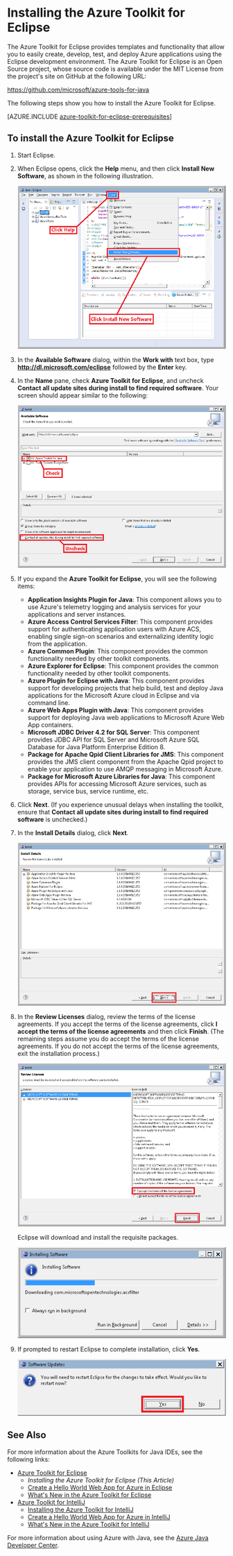 <properties
    pageTitle="Installing the Azure Toolkit for Eclipse | Microsoft Azure"
    description="Learn how to install the Azure Toolkit for Eclipse."
    services=""
    documentationCenter="java"
    authors="rmcmurray"
    manager="erikre"
    editor=""/>

<tags
    ms.service="multiple"
    ms.workload="na"
    ms.tgt_pltfrm="multiple"
    ms.devlang="Java"
    ms.topic="article"
    ms.date="11/01/2016" 
    ms.author="robmcm"/>


# <a name="installing-the-azure-toolkit-for-eclipse"></a>Installing the Azure Toolkit for Eclipse

The Azure Toolkit for Eclipse provides templates and functionality that allow you to easily create, develop, test, and deploy Azure applications using the Eclipse development environment. The Azure Toolkit for Eclipse is an Open Source project, whose source code is available under the MIT License from the project's site on GitHub at the following URL:

<https://github.com/microsoft/azure-tools-for-java>

The following steps show you how to install the Azure Toolkit for Eclipse.

[AZURE.INCLUDE [azure-toolkit-for-eclipse-prerequisites](../includes/azure-toolkit-for-eclipse-prerequisites.md)]

## <a name="to-install-the-azure-toolkit-for-eclipse"></a>To install the Azure Toolkit for Eclipse

1. Start Eclipse.

1. When Eclipse opens, click the **Help** menu, and then click **Install New Software**, as shown in the following illustration.

    ![Installing the Azure Toolkit for Eclipse][01]

1. In the **Available Software** dialog, within the **Work with** text box, type **http://dl.microsoft.com/eclipse** followed by the **Enter** key.

1. In the **Name** pane, check **Azure Toolkit for Eclipse**, and uncheck **Contact all update sites during install to find required software**. Your screen should appear similar to the following:

    ![Installing the Azure Toolkit for Eclipse][02]

1. If you expand the **Azure Toolkit for Eclipse**, you will see the following items:

    * **Application Insights Plugin for Java**: This component allows you to use Azure's telemetry logging and analysis services for your applications and server instances.
    * **Azure Access Control Services Filter**: This component provides support for authenticating application users with Azure ACS, enabling single sign-on scenarios and externalizing identity logic from the application.
    * **Azure Common Plugin**: This component provides the common functionality needed by other toolkit components.
    * **Azure Explorer for Eclipse**: This component provides the common functionality needed by other toolkit components.
    * **Azure Plugin for Eclipse with Java**: This component provides support for developing projects that help build, test and deploy Java applications for the Microsoft Azure cloud in Eclipse and via command line.
    * **Azure Web Apps Plugin with Java**: This component provides support for deploying Java web applications to Microsoft Azure Web App containers.
    * **Microsoft JDBC Driver 4.2 for SQL Server**: This component provides JDBC API for SQL Server and Microsoft Azure SQL Database for Java Platform Enterprise Edition 8.
    * **Package for Apache Qpid Client Libraries for JMS**: This component provides the JMS client component from the Apache Qpid project to enable your application to use AMQP messaging in Microsoft Azure.
    * **Package for Microsoft Azure Libraries for Java**: This component provides APIs for accessing Microsoft Azure services, such as storage, service bus, service runtime, etc.

1. Click **Next**. (If you experience unusual delays when installing the toolkit, ensure that **Contact all update sites during install to find required software** is unchecked.)

1. In the **Install Details** dialog, click **Next**.

    ![Review Installation Details][03]

1. In the **Review Licenses** dialog, review the terms of the license agreements. If you accept the terms of the license agreements, click **I accept the terms of the license agreements** and then click **Finish**. (The remaining steps assume you do accept the terms of the license agreements. If you do not accept the terms of the license agreements, exit the installation process.)

    ![Review Licenses][04]

    Eclipse will download and install the requisite packages.

    ![Installation Progress][05]

1. If prompted to restart Eclipse to complete installation, click **Yes**.

    ![Restart Prompt][06]

## <a name="see-also"></a>See Also

For more information about the Azure Toolkits for Java IDEs, see the following links:

- [Azure Toolkit for Eclipse]
  - *Installing the Azure Toolkit for Eclipse (This Article)*
  - [Create a Hello World Web App for Azure in Eclipse]
  - [What's New in the Azure Toolkit for Eclipse]
- [Azure Toolkit for IntelliJ]
  - [Installing the Azure Toolkit for IntelliJ]
  - [Create a Hello World Web App for Azure in IntelliJ]
  - [What's New in the Azure Toolkit for IntelliJ]

For more information about using Azure with Java, see the [Azure Java Developer Center].

<!-- URL List -->

[Azure Toolkit for Eclipse]: ./azure-toolkit-for-eclipse.md
[Azure Toolkit for IntelliJ]: ./azure-toolkit-for-intellij.md
[Create a Hello World Web App for Azure in Eclipse]: ./app-service-web/app-service-web-eclipse-create-hello-world-web-app.md
[Create a Hello World Web App for Azure in IntelliJ]: ./app-service-web/app-service-web-intellij-create-hello-world-web-app.md
[Installing the Azure Toolkit for Eclipse]: ./azure-toolkit-for-eclipse-installation.md
[Installing the Azure Toolkit for IntelliJ]: ./azure-toolkit-for-intellij-installation.md
[What's New in the Azure Toolkit for Eclipse]: ./azure-toolkit-for-eclipse-whats-new.md
[What's New in the Azure Toolkit for IntelliJ]: ./azure-toolkit-for-intellij-whats-new.md

[Azure Java Developer Center]: https://azure.microsoft.com/develop/java/

<!-- IMG List -->

[01]: ./media/azure-toolkit-for-eclipse-installation/eclipse-installation-01.png
[02]: ./media/azure-toolkit-for-eclipse-installation/eclipse-installation-02.png
[03]: ./media/azure-toolkit-for-eclipse-installation/eclipse-installation-03.png
[04]: ./media/azure-toolkit-for-eclipse-installation/eclipse-installation-04.png
[05]: ./media/azure-toolkit-for-eclipse-installation/eclipse-installation-05.png
[06]: ./media/azure-toolkit-for-eclipse-installation/eclipse-installation-06.png

<!-- Legacy MSDN URL = https://msdn.microsoft.com/library/azure/hh690946.aspx -->



<!--HONumber=Oct16_HO2-->



